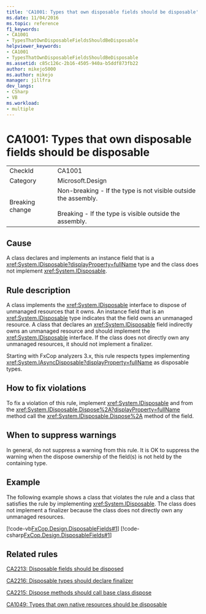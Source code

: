 ```yaml
---
title: 'CA1001: Types that own disposable fields should be disposable'
ms.date: 11/04/2016
ms.topic: reference
f1_keywords:
- CA1001
- TypesThatOwnDisposableFieldsShouldBeDisposable
helpviewer_keywords:
- CA1001
- TypesThatOwnDisposableFieldsShouldBeDisposable
ms.assetid: c85c126c-2b16-4505-940a-b5ddf873fb22
author: mikejo5000
ms.author: mikejo
manager: jillfra
dev_langs:
- CSharp
- VB
ms.workload:
- multiple
---
```

# CA1001: Types that own disposable fields should be disposable

|||
|-|-|
|CheckId|CA1001|
|Category|Microsoft.Design|
|Breaking change|Non-breaking - If the type is not visible outside the assembly.<br /><br /> Breaking - If the type is visible outside the assembly.|

## Cause
A class declares and implements an instance field that is a <xref:System.IDisposable?displayProperty=fullName> type and the class does not implement <xref:System.IDisposable>.

## Rule description
A class implements the <xref:System.IDisposable> interface to dispose of unmanaged resources that it owns. An instance field that is an <xref:System.IDisposable> type indicates that the field owns an unmanaged resource. A class that declares an <xref:System.IDisposable> field indirectly owns an unmanaged resource and should implement the <xref:System.IDisposable> interface. If the class does not directly own any unmanaged resources, it should not implement a finalizer.

Starting with FxCop analyzers 3.x, this rule respects types implementing <xref:System.IAsyncDisposable?displayProperty=fullName> as disposable types. 

## How to fix violations
To fix a violation of this rule, implement <xref:System.IDisposable> and from the <xref:System.IDisposable.Dispose%2A?displayProperty=fullName> method call the <xref:System.IDisposable.Dispose%2A> method of the field.

## When to suppress warnings
In general, do not suppress a warning from this rule. It is OK to suppress the warning when the dispose ownership of the field(s) is not held by the containing type.

## Example
The following example shows a class that violates the rule and a class that satisfies the rule by implementing <xref:System.IDisposable>. The class does not implement a finalizer because the class does not directly own any unmanaged resources.

[!code-vb[FxCop.Design.DisposableFields#1](../code-quality/codesnippet/VisualBasic/ca1001-types-that-own-disposable-fields-should-be-disposable_1.vb)]
[!code-csharp[FxCop.Design.DisposableFields#1](../code-quality/codesnippet/CSharp/ca1001-types-that-own-disposable-fields-should-be-disposable_1.cs)]

## Related rules
[CA2213: Disposable fields should be disposed](../code-quality/ca2213.md)

[CA2216: Disposable types should declare finalizer](../code-quality/ca2216.md)

[CA2215: Dispose methods should call base class dispose](../code-quality/ca2215.md)

[CA1049: Types that own native resources should be disposable](../code-quality/ca1049.md)

